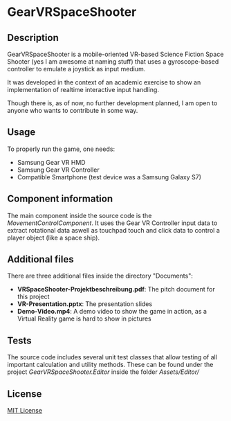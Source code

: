 # GearVRSpaceShooter

## Description

GearVRSpaceShooter is a mobile-oriented VR-based Science Fiction Space Shooter (yes I am awesome at naming stuff) that uses a gyroscope-based controller to emulate a joystick as input medium.

It was developed in the context of an academic exercise to show an implementation of realtime interactive input handling.

Though there is, as of now, no further development planned, I am open to anyone who wants to contribute in some way.

## Usage

To properly run the game, one needs:
* Samsung Gear VR HMD
* Samsung Gear VR Controller
* Compatible Smartphone (test device was a Samsung Galaxy S7)

## Component information

The main component inside the source code is the *MovementControlComponent*. It uses the Gear VR Controller input data to extract rotational data aswell as touchpad touch and click data to control a player object (like a space ship).

## Additional files

There are three additional files inside the directory "Documents":

* __VRSpaceShooter-Projektbeschreibung.pdf__: The pitch document for this project
* __VR-Presentation.pptx__: The presentation slides
* __Demo-Video.mp4__: A demo video to show the game in action, as a Virtual Reality game is hard to show in pictures

## Tests

The source code includes several unit test classes that allow testing of all important calculation and utility methods. These can be found under the project *GearVRSpaceShooter.Editor* inside the folder *Assets/Editor/*

## License

[MIT License](/LICENSE)
 
